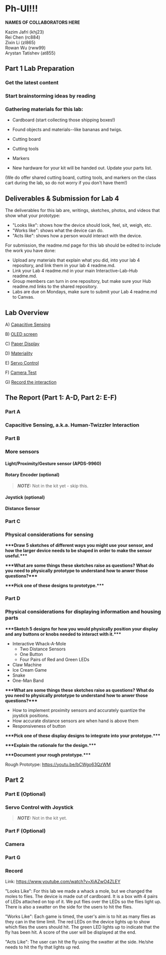 # Ph-UI!!!

**NAMES OF COLLABORATORS HERE**

Kazim Jafri (khj23)\
Rei Chen (rc884)\
Zixin Li (zl865)\
Rowan Wu (rww99)\
Arystan Tatishev (at855)

## Part 1 Lab Preparation

### Get the latest content

### Start brainstorming ideas by reading

### Gathering materials for this lab:

* Cardboard (start collecting those shipping boxes!)
* Found objects and materials--like bananas and twigs.
* Cutting board
* Cutting tools
* Markers

* New hardware for your kit will be handed out. Update your parts list. 


(We do offer shared cutting board, cutting tools, and markers on the class cart during the lab, so do not worry if you don't have them!)

## Deliverables \& Submission for Lab 4

The deliverables for this lab are, writings, sketches, photos, and videos that show what your prototype:
* "Looks like": shows how the device should look, feel, sit, weigh, etc.
* "Works like": shows what the device can do.
* "Acts like": shows how a person would interact with the device.

For submission, the readme.md page for this lab should be edited to include the work you have done:
* Upload any materials that explain what you did, into your lab 4 repository, and link them in your lab 4 readme.md.
* Link your Lab 4 readme.md in your main Interactive-Lab-Hub readme.md. 
* Group members can turn in one repository, but make sure your Hub readme.md links to the shared repository.
* Labs are due on Mondays, make sure to submit your Lab 4 readme.md to Canvas.


## Lab Overview

A) [Capacitive Sensing](#part-a)

B) [OLED screen](#part-b) 

C) [Paper Display](#part-c)

D) [Materiality](#part-d)

E) [Servo Control](#part-e)

F) [Camera Test](#part-f)

G) [Record the interaction](#part-g)


## The Report (Part 1: A-D, Part 2: E-F)

### Part A
### Capacitive Sensing, a.k.a. Human-Twizzler Interaction 


### Part B
### More sensors

#### Light/Proximity/Gesture sensor (APDS-9960)

#### Rotary Encoder (optional)

> **_NOTE:_**  Not in the kit yet - skip this.

#### Joystick (optional)

#### Distance Sensor

### Part C
### Physical considerations for sensing

**\*\*\*Draw 5 sketches of different ways you might use your sensor, and how the larger device needs to be shaped in order to make the sensor useful.\*\*\***

**\*\*\*What are some things these sketches raise as questions? What do you need to physically prototype to understand how to anwer those questions?\*\*\***

**\*\*\*Pick one of these designs to prototype.\*\*\***

### Part D
### Physical considerations for displaying information and housing parts

**\*\*\*Sketch 5 designs for how you would physically position your display and any buttons or knobs needed to interact with it.\*\*\***

* Interactive Whack-A-Mole
  * Two Distance Sensors
  * One Button
  * Four Pairs of Red and Green LEDs
* Claw Machine
* Ice Cream Game
* Snake
* One-Man Band

**\*\*\*What are some things these sketches raise as questions? What do you need to physically prototype to understand how to anwer those questions?\*\*\***

* How to implement proximity sensors and accurately quantize the joystick positions.
* How accurate distance sensors are when hand is above them
* Responsiveness of button

**\*\*\*Pick one of these display designs to integrate into your prototype.\*\*\***

**\*\*\*Explain the rationale for the design.\*\*\*** 

**\*\*\*Document your rough prototype.\*\*\***

Rough Prototype: https://youtu.be/bCWgo63QzWM

## Part 2

### Part E (Optional)
### Servo Control with Joystick

> **_NOTE:_**  Not in the kit yet.

### Part F (Optional)
### Camera

### Part G

### Record

Link: https://www.youtube.com/watch?v=XiAZwO4ZLEY

"Looks Like": For this lab we made a whack a mole, but we changed the moles to flies. The device is made out of cardboard. It is a box with 4 pairs of LEDs attached on top of it. We put flies over the LEDs so the flies light up. There is also a swatter on the side for the users to hit the flies.

"Works Like": Each game is timed, the user's aim is to hit as many flies as they can in the time limit. The red LEDs on the device lights up to show which flies the users should hit. The green LED lights up to indicate that the fly has been hit. A score of the user will be displayed at the end.

"Acts Like": The user can hit the fly using the swatter at the side. He/she needs to hit the fly that lights up red.
